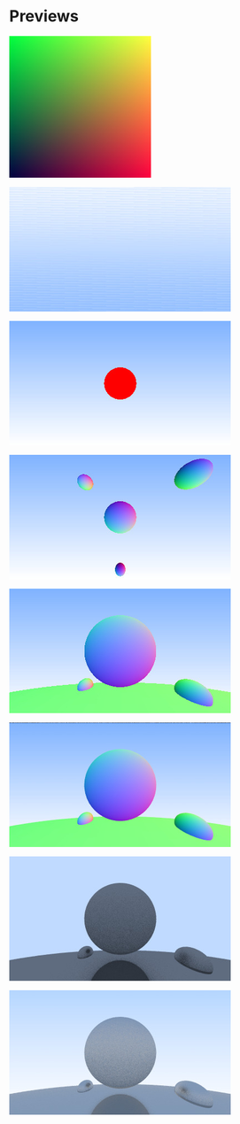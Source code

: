 Previews
=======


![01-gradient-test.ppm.jpg](01-gradient-test.ppm.jpg)

![02-background-with-cam.ppm.jpg](02-background-with-cam.ppm.jpg)

![03-simple-sphere.ppm.jpg](03-simple-sphere.ppm.jpg)

![04-spheres-with-normals.ppm.jpg](04-spheres-with-normals.ppm.jpg)

![05-fix-y-dimension.ppm.jpg](05-fix-y-dimension.ppm.jpg)

![06-multisampling.ppm.jpg](06-multisampling.ppm.jpg)

![07-diffuse-materials.ppm.jpg](07-diffuse-materials.ppm.jpg)

![08-diffuse-brighten.ppm.jpg](08-diffuse-brighten.ppm.jpg)

